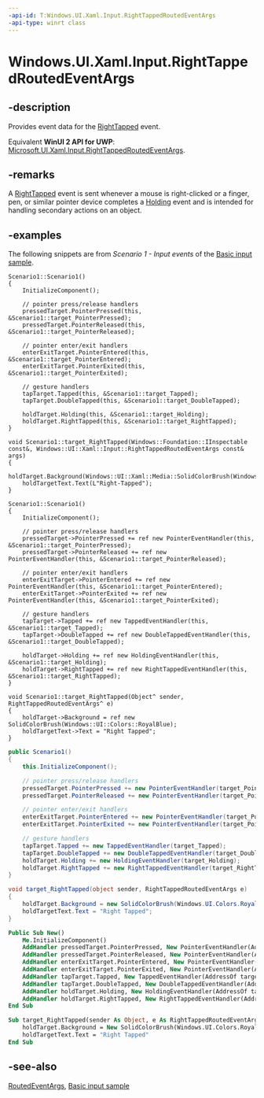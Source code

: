 ```yaml
---
-api-id: T:Windows.UI.Xaml.Input.RightTappedRoutedEventArgs
-api-type: winrt class
---
```


<!-- Class syntax.
public class RightTappedRoutedEventArgs : Windows.UI.Xaml.RoutedEventArgs, Windows.UI.Xaml.Input.IRightTappedRoutedEventArgs
-->

# Windows.UI.Xaml.Input.RightTappedRoutedEventArgs

## -description

Provides event data for the [RightTapped](../windows.ui.xaml/uielement_righttapped.md) event.

Equivalent **WinUI 2 API for UWP**: [Microsoft.UI.Xaml.Input.RightTappedRoutedEventArgs](/windows/winui/api/microsoft.ui.xaml.input.righttappedroutedeventargs).

## -remarks

A [RightTapped](../windows.ui.xaml/uielement_righttapped.md) event is sent whenever a mouse is right-clicked or a finger, pen, or similar pointer device completes a [Holding](../windows.ui.xaml/uielement_holding.md) event and is intended for handling secondary actions on an object.

## -examples

The following snippets are from *Scenario 1 - Input events* of the [Basic input sample](https://github.com/Microsoft/Windows-universal-samples/tree/fe8567faf2efdea3672c2ba642ba7b925ff6467e/Samples/BasicInput).

```cppwinrt
Scenario1::Scenario1()
{
    InitializeComponent();

    // pointer press/release handlers
    pressedTarget.PointerPressed(this, &Scenario1::target_PointerPressed);
    pressedTarget.PointerReleased(this, &Scenario1::target_PointerReleased);

    // pointer enter/exit handlers
    enterExitTarget.PointerEntered(this, &Scenario1::target_PointerEntered);
    enterExitTarget.PointerExited(this, &Scenario1::target_PointerExited);

    // gesture handlers
    tapTarget.Tapped(this, &Scenario1::target_Tapped);
    tapTarget.DoubleTapped(this, &Scenario1::target_DoubleTapped);

    holdTarget.Holding(this, &Scenario1::target_Holding);
    holdTarget.RightTapped(this, &Scenario1::target_RightTapped);
}

void Scenario1::target_RightTapped(Windows::Foundation::IInspectable const&, Windows::UI::Xaml::Input::RightTappedRoutedEventArgs const& args)
{
    holdTarget.Background(Windows::UI::Xaml::Media::SolidColorBrush(Windows::UI::Colors::RoyalBlue()));
    holdTargetText.Text(L"Right-Tapped");
}
```

```cppcx
Scenario1::Scenario1()
{
    InitializeComponent();

    // pointer press/release handlers
    pressedTarget->PointerPressed += ref new PointerEventHandler(this, &Scenario1::target_PointerPressed);
    pressedTarget->PointerReleased += ref new PointerEventHandler(this, &Scenario1::target_PointerReleased);

    // pointer enter/exit handlers
    enterExitTarget->PointerEntered += ref new PointerEventHandler(this, &Scenario1::target_PointerEntered);
    enterExitTarget->PointerExited += ref new PointerEventHandler(this, &Scenario1::target_PointerExited);

    // gesture handlers
    tapTarget->Tapped += ref new TappedEventHandler(this, &Scenario1::target_Tapped);
    tapTarget->DoubleTapped += ref new DoubleTappedEventHandler(this, &Scenario1::target_DoubleTapped);

    holdTarget->Holding += ref new HoldingEventHandler(this, &Scenario1::target_Holding);
    holdTarget->RightTapped += ref new RightTappedEventHandler(this, &Scenario1::target_RightTapped);
}

void Scenario1::target_RightTapped(Object^ sender, RightTappedRoutedEventArgs^ e)
{
    holdTarget->Background = ref new SolidColorBrush(Windows::UI::Colors::RoyalBlue);
    holdTargetText->Text = "Right Tapped";
}
```

```csharp
public Scenario1()
{
    this.InitializeComponent();

    // pointer press/release handlers
    pressedTarget.PointerPressed += new PointerEventHandler(target_PointerPressed);
    pressedTarget.PointerReleased += new PointerEventHandler(target_PointerReleased);

    // pointer enter/exit handlers
    enterExitTarget.PointerEntered += new PointerEventHandler(target_PointerEntered);
    enterExitTarget.PointerExited += new PointerEventHandler(target_PointerExited);

    // gesture handlers
    tapTarget.Tapped += new TappedEventHandler(target_Tapped);
    tapTarget.DoubleTapped += new DoubleTappedEventHandler(target_DoubleTapped);
    holdTarget.Holding += new HoldingEventHandler(target_Holding);
    holdTarget.RightTapped += new RightTappedEventHandler(target_RightTapped);
}

void target_RightTapped(object sender, RightTappedRoutedEventArgs e)
{
    holdTarget.Background = new SolidColorBrush(Windows.UI.Colors.RoyalBlue);
    holdTargetText.Text = "Right Tapped";
}
```

```vb
Public Sub New()
    Me.InitializeComponent()
    AddHandler pressedTarget.PointerPressed, New PointerEventHandler(AddressOf target_PointerPressed)
    AddHandler pressedTarget.PointerReleased, New PointerEventHandler(AddressOf target_PointerReleased)
    AddHandler enterExitTarget.PointerEntered, New PointerEventHandler(AddressOf target_PointerEntered)
    AddHandler enterExitTarget.PointerExited, New PointerEventHandler(AddressOf target_PointerExited)
    AddHandler tapTarget.Tapped, New TappedEventHandler(AddressOf target_Tapped)
    AddHandler tapTarget.DoubleTapped, New DoubleTappedEventHandler(AddressOf target_DoubleTapped)
    AddHandler holdTarget.Holding, New HoldingEventHandler(AddressOf target_Holding)
    AddHandler holdTarget.RightTapped, New RightTappedEventHandler(AddressOf target_RightTapped)
End Sub

Sub target_RightTapped(sender As Object, e As RightTappedRoutedEventArgs)
    holdTarget.Background = New SolidColorBrush(Windows.UI.Colors.RoyalBlue)
    holdTargetText.Text = "Right Tapped"
End Sub
```

## -see-also
[RoutedEventArgs](../windows.ui.xaml/routedeventargs.md), [Basic input sample](https://github.com/Microsoft/Windows-universal-samples/tree/fe8567faf2efdea3672c2ba642ba7b925ff6467e/Samples/BasicInput)

